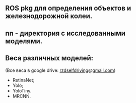 ## ROS pkg для определения объектов и железнодорожной колеи.

## nn - директория с исследованными моделями.

## Веса различных моделей:

(Все веса в google drive: rzdselfdriving@gmail.com)

- RetinaNet;
- Yolo;
- YoloTiny.
- MRCNN.
